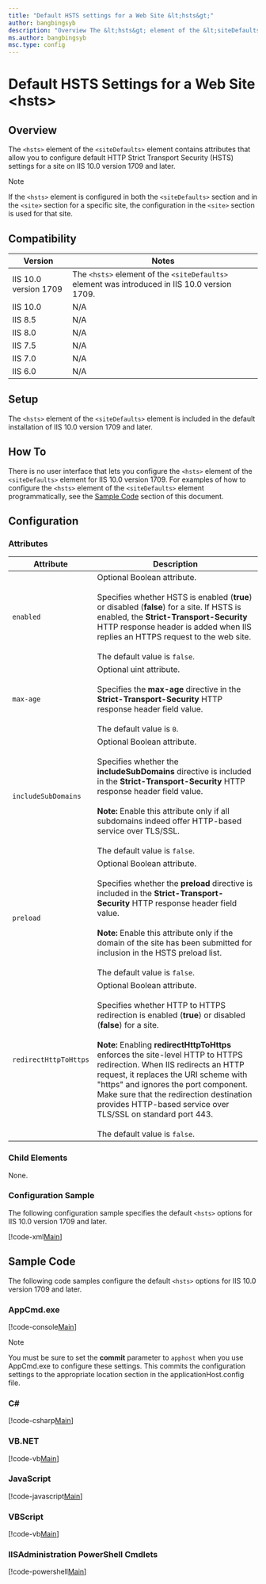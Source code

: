 ```yaml
---
title: "Default HSTS settings for a Web Site &lt;hsts&gt;"
author: bangbingsyb
description: "Overview The &lt;hsts&gt; element of the &lt;siteDefaults&gt; element configures HSTS settings for a website"
ms.author: bangbingsyb
msc.type: config
---
```

# Default HSTS Settings for a Web Site &lt;hsts&gt;

<a id="001"></a>
## Overview

The `<hsts>` element of the `<siteDefaults>` element contains attributes that allow you to configure default HTTP Strict Transport Security (HSTS) settings for a site on IIS 10.0 version 1709 and later.

> [!NOTE]
> If the `<hsts>` element is configured in both the `<siteDefaults>` section and in the `<site>` section for a specific site, the configuration in the `<site>` section is used for that site.

<a id="002"></a>
## Compatibility

| Version | Notes |
| --- | --- |
| IIS 10.0 version 1709 | The `<hsts>` element of the `<siteDefaults>` element was introduced in IIS 10.0 version 1709. |
| IIS 10.0 | N/A |
| IIS 8.5 | N/A |
| IIS 8.0 | N/A |
| IIS 7.5 | N/A |
| IIS 7.0 | N/A |
| IIS 6.0 | N/A |

<a id="003"></a>
## Setup

The `<hsts>` element of the `<siteDefaults>` element is included in the default installation of IIS 10.0 version 1709 and later.

<a id="004"></a>
## How To

There is no user interface that lets you configure the `<hsts>` element of the `<siteDefaults>` element for IIS 10.0 version 1709. For examples of how to configure the `<hsts>` element of the `<siteDefaults>` element programmatically, see the [Sample Code](#006) section of this document.

## Configuration

### Attributes

| Attribute | Description |
| --- | --- |
| `enabled` | Optional Boolean attribute. <br><br> Specifies whether HSTS is enabled (**true**) or disabled (**false**) for a site. If HSTS is enabled, the **Strict-Transport-Security** HTTP response header is added when IIS replies an HTTPS request to the web site. <br><br> The default value is `false`. |
| `max-age` | Optional uint attribute. <br><br> Specifies the **max-age** directive in the **Strict-Transport-Security** HTTP response header field value. <br><br>The default value is `0`. |
| `includeSubDomains` | Optional Boolean attribute. <br><br> Specifies whether the **includeSubDomains** directive is included in the **Strict-Transport-Security** HTTP response header field value. <br><br> **Note:** Enable this attribute only if all subdomains indeed offer HTTP-based service over TLS/SSL. <br><br> The default value is `false`. |
| `preload` | Optional Boolean attribute. <br><br> Specifies whether the **preload** directive is included in the **Strict-Transport-Security** HTTP response header field value. <br><br> **Note:** Enable this attribute only if the domain of the site has been submitted for inclusion in the HSTS preload list. <br><br>The default value is `false`. |
| `redirectHttpToHttps` | Optional Boolean attribute.<br><br> Specifies whether HTTP to HTTPS redirection is enabled (**true**) or disabled (**false**) for a site. <br><br> **Note:** Enabling **redirectHttpToHttps** enforces the site-level HTTP to HTTPS redirection. When IIS redirects an HTTP request, it replaces the URI scheme with "https" and ignores the port component. Make sure that the redirection destination provides HTTP-based service over TLS/SSL on standard port 443.  <br><br> The default value is `false`. |

### Child Elements

None.

### Configuration Sample

The following configuration sample specifies the default `<hsts>` options for IIS 10.0 version 1709 and later.

[!code-xml[Main](hsts/samples/sample1.xml)]

<a id="006"></a>
## Sample Code

The following code samples configure the default `<hsts>` options for IIS 10.0 version 1709 and later.

### AppCmd.exe

[!code-console[Main](hsts/samples/sample2.cmd)]

> [!NOTE]
> You must be sure to set the **commit** parameter to `apphost` when you use AppCmd.exe to configure these settings. This commits the configuration settings to the appropriate location section in the applicationHost.config file.

### C\#

[!code-csharp[Main](hsts/samples/sample3.cs)]

### VB.NET

[!code-vb[Main](hsts/samples/sample4.vb)]

### JavaScript

[!code-javascript[Main](hsts/samples/sample5.js)]

### VBScript

[!code-vb[Main](hsts/samples/sample6.vb)]

### IISAdministration PowerShell Cmdlets

[!code-powershell[Main](hsts/samples/sample7.ps1)]
